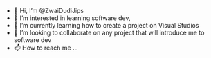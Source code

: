 - 👋 Hi, I’m @ZwaiDudiJips
- 👀 I’m interested in learning software dev, 
- 🌱 I’m currently learning how to create a project on Visual Studios
- 💞️ I’m looking to collaborate on any project that will introduce me to software dev
- 📫 How to reach me ...

<!---
ZwaiDudiJips/ZwaiDudiJips is a ✨ special ✨ repository because its `README.md` (this file) appears on your GitHub profile.
You can click the Preview link to take a look at your changes.
--->
